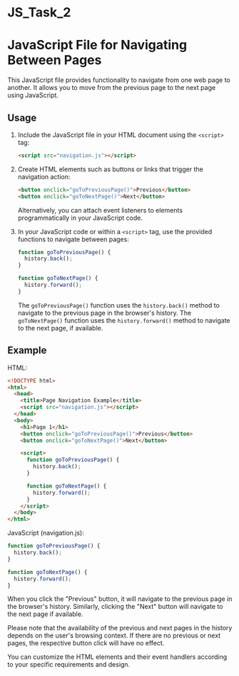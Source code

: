 # JS_Task_2
# JavaScript File for Navigating Between Pages

This JavaScript file provides functionality to navigate from one web page to another. It allows you to move from the previous page to the next page using JavaScript.

## Usage

1. Include the JavaScript file in your HTML document using the `<script>` tag:

   ```html
   <script src="navigation.js"></script>
   ```

2. Create HTML elements such as buttons or links that trigger the navigation action:

   ```html
   <button onclick="goToPreviousPage()">Previous</button>
   <button onclick="goToNextPage()">Next</button>
   ```

   Alternatively, you can attach event listeners to elements programmatically in your JavaScript code.

3. In your JavaScript code or within a `<script>` tag, use the provided functions to navigate between pages:

   ```javascript
   function goToPreviousPage() {
     history.back();
   }

   function goToNextPage() {
     history.forward();
   }
   ```

   The `goToPreviousPage()` function uses the `history.back()` method to navigate to the previous page in the browser's history. The `goToNextPage()` function uses the `history.forward()` method to navigate to the next page, if available.

## Example

HTML:

```html
<!DOCTYPE html>
<html>
  <head>
    <title>Page Navigation Example</title>
    <script src="navigation.js"></script>
  </head>
  <body>
    <h1>Page 1</h1>
    <button onclick="goToPreviousPage()">Previous</button>
    <button onclick="goToNextPage()">Next</button>

    <script>
      function goToPreviousPage() {
        history.back();
      }

      function goToNextPage() {
        history.forward();
      }
    </script>
  </body>
</html>
```

JavaScript (navigation.js):

```javascript
function goToPreviousPage() {
  history.back();
}

function goToNextPage() {
  history.forward();
}
```

When you click the "Previous" button, it will navigate to the previous page in the browser's history. Similarly, clicking the "Next" button will navigate to the next page if available.

Please note that the availability of the previous and next pages in the history depends on the user's browsing context. If there are no previous or next pages, the respective button click will have no effect.

You can customize the HTML elements and their event handlers according to your specific requirements and design.
